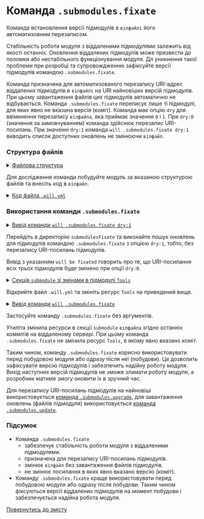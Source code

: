 # Команда <code>.submodules.fixate</code>

Команда встановлення версії підмодулів в <code>вілфайлі</code> його автоматизовним перезаписом.

Стабільність роботи модуля з віддаленими підмодулями залежить від якості останніх. Оновлення віддалених підмодулів може призвести до поломки або нестабільного функціонування модуля. Дл уникнення такої проблеми при розробці та супровождженню зафіксуйте версії підмодулів командою `.submodules.fixate`.

Команда призначена для автоматизованого перезапису URI-адрес віддалених підмодулів  в `вілфайлі` на URI найновіших версій підмодулів. При цьому завантаження файлів цих підмодулів автоматично не відбувається. Команда `.submodules.fixate` переписує лише ті підмодулі, для яких явно не вказана версія (коміт). Команда має опцію `dry` для ввімкнення перезапису `вілфайла`, яка приймає значення `0` i `1`. При `dry:0` (значення за замовчуванням) команда здійснює перезапис URI-посилань. При значенні `dry:1` команда `will .submodules.fixate dry:1` виводить список доступних оновлень не змінюючи `вілфайл`.    

### Структура файлів

<details>
  <summary><u>Файлова структура</u></summary>

```
submodulesFixate
        └── .will.yml

```

</details>

Для дослідження команди побудуйте модуль за вказаною структурою файлів та внесіть код в `вілфайл`.

<details>
    <summary><u>Код файла <code>.will.yml</code></u></summary>

```yaml
about :

  name : submodulesCommands
  description : "To test .submodules.fixate command"

submodule :

  Tools : git+https:///github.com/Wandalen/wTools.git/out/wTools#master
  PathFundamentals : git+https:///github.com/Wandalen/wPathFundamentals.git/out/wPathFundamentals#master
  Files : git+https:///github.com/Wandalen/wFiles.git/out/wFiles#master

```
</details>

### Використання команди `.submodules.fixate`

<details>
  <summary><u>Вивід команди <code>will .submodules.fixate dry:1</code></u></summary>

```
[user@user ~]$ will .submodules.fixate dry:1
...
Remote path of module::submodulesCommands / module::Tools will be fixated
  git+https:///github.com/Wandalen/wTools.git/out/wTools : .#56afe924c2680301078ccb8ad24a9e7be7008485 <- .#master
  in /path_to_file/.will.yml
Remote path of module::submodulesCommands / module::PathFundamentals will be fixated
  git+https:///github.com/Wandalen/wPathFundamentals.git/out/wPathFundamentals : .#84dd78771fd257bf8599dafe3cc37a9407a29896 <- .#master
  in /path_to_file/.will.yml
Remote path of module::submodulesCommands / module::Files will be fixated
  git+https:///github.com/Wandalen/wFiles.git/out/wFiles : .#5a29f780c4c7ff7f2202dd8c61562d1f2ae095e9 <- .#master
  in /path_to_file/.will.yml

```

</details>

Перейдіть в директорію `submodulesFixate` та виконайте пошук оновлень для підмодулів командою `.submodules.fixate` з опцією `dry:1`, тобто, без перезапису URI-посилань підмодулів.

Вивід з указанням `will be fixated` говорить про те, що URI-посилання всіх трьох підмодулів буде змінено при опції `dry:0`.  

<details>
  <summary><u>Секція <code>submodule</code> зі змінами в підмодулі <code>Tools</code></u></summary>

```yaml    
submodule :

  Tools : git+https:///github.com/Wandalen/wTools.git/out/wTools#ec60e39ded1669e27abaa6fc2798ee13804c400a
  PathFundamentals : git+https:///github.com/Wandalen/wPathFundamentals.git/out/wPathFundamentals#master
  Files : git+https:///github.com/Wandalen/wFiles.git/out/wFiles#master

```

</details>

Відкрийте файл `.will.yml` та змініть ресурс `Tools` на приведений вище.

<details>
  <summary><u>Вивід команди <code>will .submodules.fixate</code></u></summary>

```
[user@user ~]$ will .submodules.fixate
...
Remote path of module::submodulesCommands / module::PathFundamentals fixated
  git+https:///github.com/Wandalen/wPathFundamentals.git/out/wPathFundamentals : .#84dd78771fd257bf8599dafe3cc37a9407a29896 <- .#master
  in /path_to_file/submodulesFixate/.will.yml
Remote path of module::submodulesCommands / module::Files fixated
  git+https:///github.com/Wandalen/wFiles.git/out/wFiles : .#5a29f780c4c7ff7f2202dd8c61562d1f2ae095e9 <- .#master
  in /path_to_file/submodulesFixate/.will.yml

```

</details>

Застосуйте команду `.submodules.fixate` без аргументів.

Утиліта змінила ресурси в секції `submodule` `вілфайлa` згідно останніх коммітів на віддаленому сервері. При цьому команда `.submodules.fixate` не змінила ресурс `Tools`, в якому явно вказано коміт.  

Таким чином, команду `.submodules.fixate` корисно використовувати перед побудовою модуля або одразу після неї (побудови). Це дозволить зафіксувати версію підмодулів і забезпечить надійну роботу модуля. Вихід наступних версій підмодулів не зможе зламати роботу модуля, а розробник матиме змогу оновити їх в зручний час.

Для перезапису URI-посилань підмодулів на найновіші використовується [команда `.submodules.upgrade`](CommandSubmodulesUpgrade.md), для завантаження оновлень (файлів підмодуля) використовується [команда `.submodules.update`](CommandSubmodulesUpdate.md).

### Підсумок

- Команда `.submodules.fixate`
    - забезпечує стабільність роботи модуля з віддаленими підмодулями.
    - призначена для перезапису URI-посилань підмодулів.  
    - змінює `вілфайл` без завантаження файлів підмодулів.
    - не змінює посилання в яких явно вказано версію (коміт).
- Команду `.submodules.fixate` краще використовувати перед побудовою модуля або одразу після побудови. Таким чином фіксуються версії віддалених підмодулів на момент побудови і забезпечується надійна робота модуля.

[Повернутись до змісту](../README.md#tutorials)
